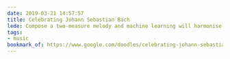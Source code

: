 ```yaml
---
date: 2019-03-21 14:57:57
title: Celebrating Johann Sebastian Bach
lede: Compose a two-measure melody and machine learning will harmonise with your tune! This is basically magic to me.
tags:
- music
bookmark_of: https://www.google.com/doodles/celebrating-johann-sebastian-bach
---
```

